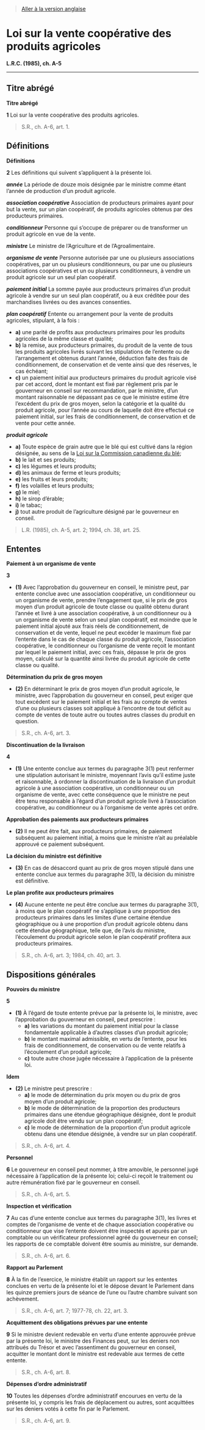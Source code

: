 > [Aller à la version anglaise](/en/Acts/Revised%20Statutes%20of%20Canada/A/A-5.md)

# Loi sur la vente coopérative des produits agricoles

**L.R.C. (1985), ch. A-5**


----------



## Titre abrégé



**Titre abrégé**

**1** Loi sur la vente coopérative des produits agricoles.
> S.R., ch. A-6, art. 1.





## Définitions



**Définitions**

**2** Les définitions qui suivent s’appliquent à la présente loi.

***année*** La période de douze mois désignée par le ministre comme étant l’année de production d’un produit agricole.

***association coopérative*** Association de producteurs primaires ayant pour but la vente, sur un plan coopératif, de produits agricoles obtenus par des producteurs primaires.

***conditionneur*** Personne qui s’occupe de préparer ou de transformer un produit agricole en vue de la vente.

***ministre*** Le ministre de l’Agriculture et de l’Agroalimentaire.

***organisme de vente*** Personne autorisée par une ou plusieurs associations coopératives, par un ou plusieurs conditionneurs, ou par une ou plusieurs associations coopératives et un ou plusieurs conditionneurs, à vendre un produit agricole sur un seul plan coopératif.

***paiement initial*** La somme payée aux producteurs primaires d’un produit agricole à vendre sur un seul plan coopératif, ou à eux créditée pour des marchandises livrées ou des avances consenties.

***plan coopératif*** Entente ou arrangement pour la vente de produits agricoles, stipulant, à la fois :
- **a)** une parité de profits aux producteurs primaires pour les produits agricoles de la même classe et qualité;
- **b)** la remise, aux producteurs primaires, du produit de la vente de tous les produits agricoles livrés suivant les stipulations de l’entente ou de l’arrangement et obtenus durant l’année, déduction faite des frais de conditionnement, de conservation et de vente ainsi que des réserves, le cas échéant;
- **c)** un paiement initial aux producteurs primaires du produit agricole visé par cet accord, dont le montant est fixé par règlement pris par le gouverneur en conseil sur recommandation, par le ministre, d’un montant raisonnable ne dépassant pas ce que le ministre estime être l’excédent du prix de gros moyen, selon la catégorie et la qualité du produit agricole, pour l’année au cours de laquelle doit être effectué ce paiement initial, sur les frais de conditionnement, de conservation et de vente pour cette année.

***produit agricole***
- **a)** Toute espèce de grain autre que le blé qui est cultivé dans la région désignée, au sens de la [Loi sur la Commission canadienne du blé](/fr/Lois/Lois%20révisées%20du%20Canada/C/C-24.md);
- **b)** le lait et ses produits;
- **c)** les légumes et leurs produits;
- **d)** les animaux de ferme et leurs produits;
- **e)** les fruits et leurs produits;
- **f)** les volailles et leurs produits;
- **g)** le miel;
- **h)** le sirop d’érable;
- **i)** le tabac;
- **j)** tout autre produit de l’agriculture désigné par le gouverneur en conseil.
> L.R. (1985), ch. A-5, art. 2; 1994, ch. 38, art. 25.





## Ententes



**Paiement à un organisme de vente**

**3** 

- **(1)** Avec l’approbation du gouverneur en conseil, le ministre peut, par entente conclue avec une association coopérative, un conditionneur ou un organisme de vente, prendre l’engagement que, si le prix de gros moyen d’un produit agricole de toute classe ou qualité obtenu durant l’année et livré à une association coopérative, à un conditionneur ou à un organisme de vente selon un seul plan coopératif, est moindre que le paiement initial ajouté aux frais réels de conditionnement, de conservation et de vente, lequel ne peut excéder le maximum fixé par l’entente dans le cas de chaque classe du produit agricole, l’association coopérative, le conditionneur ou l’organisme de vente reçoit le montant par lequel le paiement initial, avec ces frais, dépasse le prix de gros moyen, calculé sur la quantité ainsi livrée du produit agricole de cette classe ou qualité.

**Détermination du prix de gros moyen**

- **(2)** En déterminant le prix de gros moyen d’un produit agricole, le ministre, avec l’approbation du gouverneur en conseil, peut exiger que tout excédent sur le paiement initial et les frais au compte de ventes d’une ou plusieurs classes soit appliqué à l’encontre de tout déficit au compte de ventes de toute autre ou toutes autres classes du produit en question.
> S.R., ch. A-6, art. 3.





**Discontinuation de la livraison**

**4** 

- **(1)** Une entente conclue aux termes du paragraphe 3(1) peut renfermer une stipulation autorisant le ministre, moyennant l’avis qu’il estime juste et raisonnable, à ordonner la discontinuation de la livraison d’un produit agricole à une association coopérative, un conditionneur ou un organisme de vente, avec cette conséquence que le ministre ne peut être tenu responsable à l’égard d’un produit agricole livré à l’association coopérative, au conditionneur ou à l’organisme de vente après cet ordre.

**Approbation des paiements aux producteurs primaires**

- **(2)** Il ne peut être fait, aux producteurs primaires, de paiement subséquent au paiement initial, à moins que le ministre n’ait au préalable approuvé ce paiement subséquent.

**La décision du ministre est définitive**

- **(3)** En cas de désaccord quant au prix de gros moyen stipulé dans une entente conclue aux termes du paragraphe 3(1), la décision du ministre est définitive.

**Le plan profite aux producteurs primaires**

- **(4)** Aucune entente ne peut être conclue aux termes du paragraphe 3(1), à moins que le plan coopératif ne s’applique à une proportion des producteurs primaires dans les limites d’une certaine étendue géographique ou à une proportion d’un produit agricole obtenu dans cette étendue géographique, telle que, de l’avis du ministre, l’écoulement du produit agricole selon le plan coopératif profitera aux producteurs primaires.
> S.R., ch. A-6, art. 3; 1984, ch. 40, art. 3.





## Dispositions générales



**Pouvoirs du ministre**

**5** 

- **(1)** À l’égard de toute entente prévue par la présente loi, le ministre, avec l’approbation du gouverneur en conseil, peut prescrire :
	- **a)** les variations du montant du paiement initial pour la classe fondamentale applicable à d’autres classes d’un produit agricole;
	- **b)** le montant maximal admissible, en vertu de l’entente, pour les frais de conditionnement, de conservation ou de vente relatifs à l’écoulement d’un produit agricole;
	- **c)** toute autre chose jugée nécessaire à l’application de la présente loi.

**Idem**

- **(2)** Le ministre peut prescrire :
	- **a)** le mode de détermination du prix moyen ou du prix de gros moyen d’un produit agricole;
	- **b)** le mode de détermination de la proportion des producteurs primaires dans une étendue géographique désignée, dont le produit agricole doit être vendu sur un plan coopératif;
	- **c)** le mode de détermination de la proportion d’un produit agricole obtenu dans une étendue désignée, à vendre sur un plan coopératif.
> S.R., ch. A-6, art. 4.





**Personnel**

**6** Le gouverneur en conseil peut nommer, à titre amovible, le personnel jugé nécessaire à l’application de la présente loi; celui-ci reçoit le traitement ou autre rémunération fixé par le gouverneur en conseil.
> S.R., ch. A-6, art. 5.





**Inspection et vérification**

**7** Au cas d’une entente conclue aux termes du paragraphe 3(1), les livres et comptes de l’organisme de vente et de chaque association coopérative ou conditionneur que vise l’entente doivent être inspectés et apurés par un comptable ou un vérificateur professionnel agréé du gouverneur en conseil; les rapports de ce comptable doivent être soumis au ministre, sur demande.
> S.R., ch. A-6, art. 6.





**Rapport au Parlement**

**8** À la fin de l’exercice, le ministre établit un rapport sur les ententes conclues en vertu de la présente loi et le dépose devant le Parlement dans les quinze premiers jours de séance de l’une ou l’autre chambre suivant son achèvement.
> S.R., ch. A-6, art. 7; 1977-78, ch. 22, art. 3.





**Acquittement des obligations prévues par une entente**

**9** Si le ministre devient redevable en vertu d’une entente approuvée prévue par la présente loi, le ministre des Finances peut, sur les deniers non attribués du Trésor et avec l’assentiment du gouverneur en conseil, acquitter le montant dont le ministre est redevable aux termes de cette entente.
> S.R., ch. A-6, art. 8.





**Dépenses d’ordre administratif**

**10** Toutes les dépenses d’ordre administratif encourues en vertu de la présente loi, y compris les frais de déplacement ou autres, sont acquittées sur les deniers votés à cette fin par le Parlement.
> S.R., ch. A-6, art. 9.



